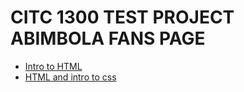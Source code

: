 # CITC 1300 TEST PROJECT ABIMBOLA FANS PAGE

<ul>
<li><a href="html_basics/index.html" target="_blank">Intro to HTML</a></li>
<li><a href="HTML5_intro_to_css/index.html" target="_blank">HTML and intro to css</a</li>
</ul>